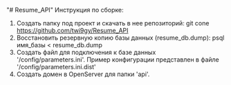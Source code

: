 "# Resume_API" 
Инструкция по сборке:
1) Создать папку под проект и скачать в нее репозиторий: git cone https://github.com/twi9gy/Resume_API
2) Восстановить резервную копию базы данных (resume_db.dump): psql имя_базы < resume_db.dump
3) Создать файл для подключения к базе данных '/config/parameters.ini'. Пример конфигурации представлен в файле '/config/parameters.ini.dist'
4) Создать домен в OpenServer для папки 'api'.
